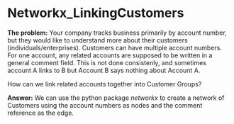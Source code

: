# Networkx_LinkingCustomers
**The problem:**
Your company tracks business primarily by account number, but they would like to understand more about their customers (individuals/enterprises). Customers can have multiple account numbers. 
For one account, any related accounts are supposed to be written in a general comment field. This is not done consistenly, and sometimes account A links to B but Account B says nothing about Account A. 

How can we link related accounts together into Customer Groups?

**Answer:**
We can use the python package *networkx* to create a network of Customers using the account numbers as nodes and the comment reference as the edge. 
